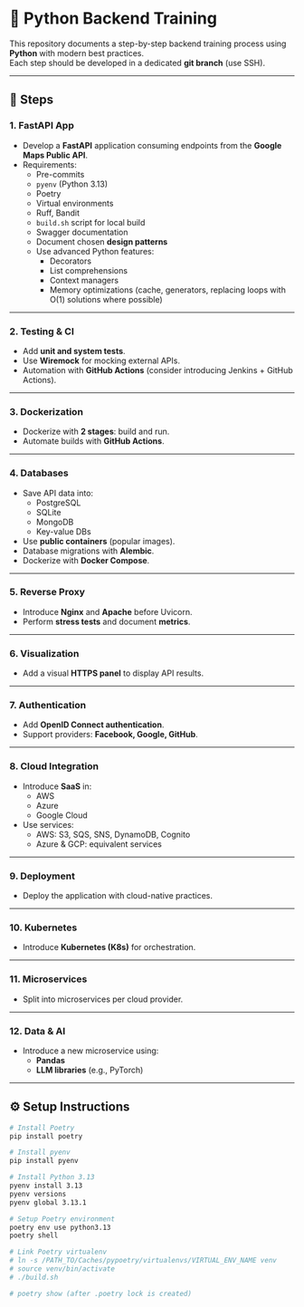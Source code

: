 # 🚀 Python Backend Training

This repository documents a step-by-step backend training process using **Python** with modern best practices.  
Each step should be developed in a dedicated **git branch** (use SSH).

---

## 📌 Steps

### 1. FastAPI App
- Develop a **FastAPI** application consuming endpoints from the **Google Maps Public API**.
- Requirements:
  - Pre-commits
  - `pyenv` (Python 3.13)
  - Poetry
  - Virtual environments
  - Ruff, Bandit
  - `build.sh` script for local build
  - Swagger documentation
  - Document chosen **design patterns**
  - Use advanced Python features:
    - Decorators
    - List comprehensions
    - Context managers
    - Memory optimizations (cache, generators, replacing loops with O(1) solutions where possible)

---

### 2. Testing & CI
- Add **unit and system tests**.
- Use **Wiremock** for mocking external APIs.
- Automation with **GitHub Actions** (consider introducing Jenkins + GitHub Actions).

---

### 3. Dockerization
- Dockerize with **2 stages**: build and run.
- Automate builds with **GitHub Actions**.

---

### 4. Databases
- Save API data into:
  - PostgreSQL
  - SQLite
  - MongoDB
  - Key-value DBs
- Use **public containers** (popular images).
- Database migrations with **Alembic**.
- Dockerize with **Docker Compose**.

---

### 5. Reverse Proxy
- Introduce **Nginx** and **Apache** before Uvicorn.
- Perform **stress tests** and document **metrics**.

---

### 6. Visualization
- Add a visual **HTTPS panel** to display API results.

---

### 7. Authentication
- Add **OpenID Connect authentication**.
- Support providers: **Facebook, Google, GitHub**.

---

### 8. Cloud Integration
- Introduce **SaaS** in:
  - AWS
  - Azure
  - Google Cloud
- Use services:
  - AWS: S3, SQS, SNS, DynamoDB, Cognito
  - Azure & GCP: equivalent services

---

### 9. Deployment
- Deploy the application with cloud-native practices.

---

### 10. Kubernetes
- Introduce **Kubernetes (K8s)** for orchestration.

---

### 11. Microservices
- Split into microservices per cloud provider.

---

### 12. Data & AI
- Introduce a new microservice using:
  - **Pandas**
  - **LLM libraries** (e.g., PyTorch)

---

## ⚙️ Setup Instructions

```bash
# Install Poetry
pip install poetry

# Install pyenv
pip install pyenv

# Install Python 3.13
pyenv install 3.13
pyenv versions
pyenv global 3.13.1

# Setup Poetry environment
poetry env use python3.13
poetry shell

# Link Poetry virtualenv
# ln -s /PATH_TO/Caches/pypoetry/virtualenvs/VIRTUAL_ENV_NAME venv
# source venv/bin/activate
# ./build.sh

# poetry show (after .poetry lock is created)

